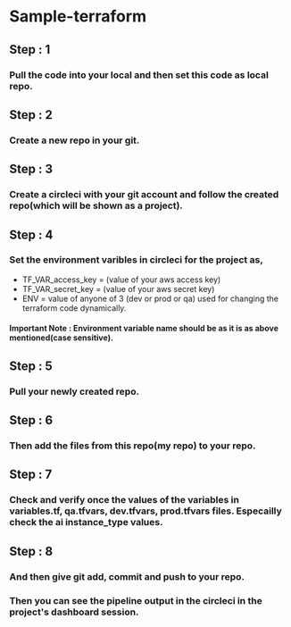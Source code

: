 # Sample-terraform

## Step : 1
### Pull the code into your local and then set this code as local repo.

## Step : 2
### Create a new repo in your git.

## Step : 3
### Create a circleci with your git account and follow the created repo(which will be shown as a project).

## Step : 4
### Set the environment varibles in circleci for the project as,
- TF_VAR_access_key = (value of your aws access key)
- TF_VAR_secret_key = (value of your aws secret key)
- ENV = value of anyone of 3 (dev or prod or qa) used for changing the terraform code dynamically.
#### Important Note : Environment variable name should be as it is as above mentioned(case sensitive).

## Step : 5 
### Pull your newly created repo.

## Step : 6
### Then add the files from this repo(my repo) to your repo.

## Step : 7
### Check and verify once the values of the variables in variables.tf, qa.tfvars, dev.tfvars, prod.tfvars files. Especailly check the ai instance_type values.

## Step : 8
### And then give git add, commit and push to your repo. 

### Then you can see the pipeline output in the circleci in the project's dashboard session.
